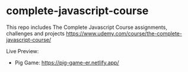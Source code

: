 # complete-javascript-course

This repo includes The Complete Javascript Course assignments, challenges and projects https://www.udemy.com/course/the-complete-javascript-course/

Live Preview:

- Pig Game: https://pig-game-er.netlify.app/
